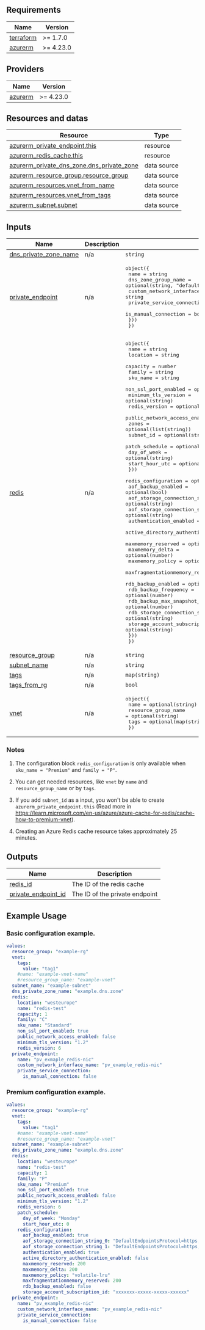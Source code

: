 ## Requirements

| Name | Version |
|------|---------|
| <a name="requirement_terraform"></a> [terraform](#requirement\_terraform) | >= 1.7.0 |
| <a name="requirement_azurerm"></a> [azurerm](#requirement\_azurerm) | >= 4.23.0 |


## Providers

| Name | Version |
|------|---------|
| <a name="provider_azurerm"></a> [azurerm](#provider\_azurerm) | >= 4.23.0 |


## Resources and datas

| Resource | Type |
|---------|------|
| [azurerm_private_endpoint.this](https://registry.terraform.io/providers/hashicorp/azurerm/latest/docs/resources/private_endpoint) | resource |
| [azurerm_redis_cache.this](https://registry.terraform.io/providers/hashicorp/azurerm/latest/docs/resources/redis_cache) | resource |
| [azurerm_private_dns_zone.dns_private_zone](https://registry.terraform.io/providers/hashicorp/azurerm/latest/docs/data-sources/private_dns_zone) | data source |
| [azurerm_resource_group.resource_group](https://registry.terraform.io/providers/hashicorp/azurerm/latest/docs/data-sources/resource_group) | data source |
| [azurerm_resources.vnet_from_name](https://registry.terraform.io/providers/hashicorp/azurerm/latest/docs/data-sources/resources) | data source |
| [azurerm_resources.vnet_from_tags](https://registry.terraform.io/providers/hashicorp/azurerm/latest/docs/data-sources/resources) | data source |
| [azurerm_subnet.subnet](https://registry.terraform.io/providers/hashicorp/azurerm/latest/docs/data-sources/subnet) | data source |

## Inputs

| Name | Description | Type | Default | Required |
|------|-------------|------|---------|:--------:|
| <a name="input_dns_private_zone_name"></a> [dns\_private\_zone\_name](#input\_dns\_private\_zone\_name) | n/a | `string` | n/a | yes |
| <a name="input_private_endpoint"></a> [private\_endpoint](#input\_private\_endpoint) | n/a | <pre>object({<br/>    name                          = string<br/>    dns_zone_group_name           = optional(string, "default")<br/>    custom_network_interface_name = string<br/>    private_service_connection = optional(object({<br/>      is_manual_connection = bool<br/>    }))<br/>  })</pre> | n/a | yes |
| <a name="input_redis"></a> [redis](#input\_redis) | n/a | <pre>object({<br/>    name                          = string<br/>    location                      = string<br/>    capacity                      = number<br/>    family                        = string<br/>    sku_name                      = string<br/>    non_ssl_port_enabled          = optional(bool)<br/>    minimum_tls_version           = optional(string)<br/>    redis_version                 = optional(number)<br/>    public_network_access_enabled = optional(bool)<br/>    zones                         = optional(list(string))<br/>    subnet_id                     = optional(string)<br/>    patch_schedule = optional(object({<br/>      day_of_week    = optional(string)<br/>      start_hour_utc = optional(number)<br/>    }))<br/>    redis_configuration = optional(object({<br/>      aof_backup_enabled                      = optional(bool)<br/>      aof_storage_connection_string_0         = optional(string)<br/>      aof_storage_connection_string_1         = optional(string)<br/>      authentication_enabled                  = optional(bool)<br/>      active_directory_authentication_enabled = optional(bool)<br/>      maxmemory_reserved                      = optional(number)<br/>      maxmemory_delta                         = optional(number)<br/>      maxmemory_policy                        = optional(string)<br/>      maxfragmentationmemory_reserved         = optional(number)<br/>      rdb_backup_enabled                      = optional(bool)<br/>      rdb_backup_frequency                    = optional(number)<br/>      rdb_backup_max_snapshot_count           = optional(number)<br/>      rdb_storage_connection_string           = optional(string)<br/>      storage_account_subscription_id         = optional(string)<br/>    }))<br/>  })</pre> | n/a | yes |
| <a name="input_resource_group"></a> [resource\_group](#input\_resource\_group) | n/a | `string` | n/a | yes |
| <a name="input_subnet_name"></a> [subnet\_name](#input\_subnet\_name) | n/a | `string` | n/a | yes |
| <a name="input_tags"></a> [tags](#input\_tags) | n/a | `map(string)` | `{}` | no |
| <a name="input_tags_from_rg"></a> [tags\_from\_rg](#input\_tags\_from\_rg) | n/a | `bool` | `false` | no |
| <a name="input_vnet"></a> [vnet](#input\_vnet) | n/a | <pre>object({<br/>    name                = optional(string)<br/>    resource_group_name = optional(string)<br/>    tags                = optional(map(string))<br/>  })</pre> | `{}` | no |

### Notes

1. The configuration block `redis_configuration` is only available when `sku_name = "Premium"` and `family = "P"`.

2. You can get needed resources, like `vnet` by `name` and `resource_group_name` or by `tags`.

3. If you add `subnet_id` as a input, you won't be able to create `azurerm_private_endpoint.this` (Read more in https://learn.microsoft.com/en-us/azure/azure-cache-for-redis/cache-how-to-premium-vnet).

4. Creating an Azure Redis cache resource takes approximately 25 minutes.


## Outputs

| Name | Description |
|------|-------------|
| <a name="redis_id"></a> [redis_id](#output\redis_id) | The ID of the redis cache |
| <a name="private_endpoint_id"></a> [private_endpoint_id](#output\private_endpoint_id) | The ID of the private endpoint |

## Example Usage

### Basic configuration example.

```yaml
values:
  resource_group: "example-rg"
  vnet:
    tags:
      value: "tag1"
    #name: "example-vnet-name"
    #resource_group_name: "example-vnet"
  subnet_name: "example-subnet"
  dns_private_zone_name: "example.dns.zone"
  redis:
    location: "westeurope"
    name: "redis-test"
    capacity: 1
    family: "C"
    sku_name: "Standard"
    non_ssl_port_enabled: true
    public_network_access_enabled: false
    minimum_tls_version: "1.2"
    redis_version: 6
  private_endpoint:
    name: "pv_exmaple_redis-nic"
    custom_network_interface_name: "pv_example_redis-nic"
    private_service_connection:
      is_manual_connection: false
```

### Premium configuration example.

```yaml
values:
  resource_group: "example-rg"
  vnet:
    tags:
      value: "tag1"
    #name: "example-vnet-name"
    #resource_group_name: "example-vnet"
  subnet_name: "example-subnet"
  dns_private_zone_name: "example.dns.zone"
  redis:
    location: "westeurope"
    name: "redis-test"
    capacity: 1
    family: "P"
    sku_name: "Premium"
    non_ssl_port_enabled: true
    public_network_access_enabled: false
    minimum_tls_version: "1.2"
    redis_version: 6
    patch_schedule:
      day_of_week: "Monday"
      start_hour_utc: 0
    redis_configuration:
      aof_backup_enabled: true
      aof_storage_connection_string_0: "DefaultEndpointsProtocol=https;BlobEndpoint=${azurerm_storage_account.nc-cruks-storage-account.primary_blob_endpoint};AccountName=${azurerm_storage_account.mystorageaccount.name};AccountKey=${azurerm_storage_account.mystorageaccount.primary_access_key}"
      aof_storage_connection_string_1: "DefaultEndpointsProtocol=https;BlobEndpoint=${azurerm_storage_account.mystorageaccount.primary_blob_endpoint};AccountName=${azurerm_storage_account.mystorageaccount.name};AccountKey=${azurerm_storage_account.mystorageaccount.secondary_access_key}"
      authentication_enabled: true
      active_directory_authentication_enabled: false
      maxmemory_reserved: 200
      maxmemory_delta: 200
      maxmemory_policy: "volatile-lru"
      maxfragmentationmemory_reserved: 200
      rdb_backup_enabled: false
      storage_account_subscription_id: "xxxxxxx-xxxxx-xxxxx-xxxxxx"
  private_endpoint:
    name: "pv_example_redis-nic"
    custom_network_interface_name: "pv_example_redis-nic"
    private_service_connection:
      is_manual_connection: false
```
